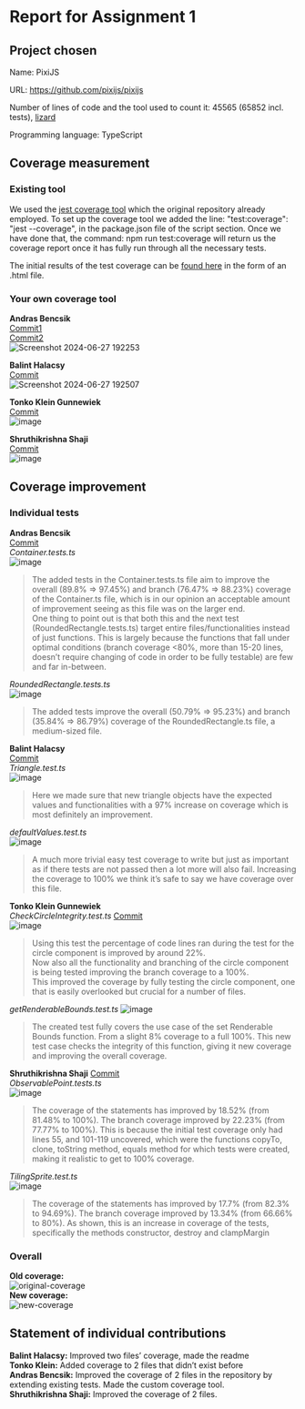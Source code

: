 # Report for Assignment 1

## Project chosen

Name: PixiJS

URL: https://github.com/pixijs/pixijs

Number of lines of code and the tool used to count it: 45565 (65852 incl. tests), [lizard](https://github.com/terryyin/lizard)

Programming language: TypeScript  

## Coverage measurement

### Existing tool

We used the [jest coverage tool](https://jestjs.io/) which the original repository already employed. To set up the coverage tool we added the line: "test:coverage": "jest --coverage", in the package.json file of the script section. Once we have done that, the command: npm run test:coverage will return us the coverage report once it has fully run through all the necessary tests.

The initial results of the test coverage can be [found here](https://drive.google.com/file/d/1RcKVXa2hEKIxCyP6-7GUb2DBJy7wAxGy/view?usp=drive_link) in the form of an .html file.

### Your own coverage tool

**Andras Bencsik**  
[Commit1](https://github.com/pixijs/pixijs/commit/381d45e5d1d0291945fe0982ad3be85432eb5e99#diff-5c6b5a2eb6a2a64dafe9209f32bb1eb5827009e9e9f9d65585586af2baf700f0)  
[Commit2](https://github.com/pixijs/pixijs/commit/381d45e5d1d0291945fe0982ad3be85432eb5e99#diff-5c6b5a2eb6a2a64dafe9209f32bb1eb5827009e9e9f9d65585586af2baf700f0)  
![Screenshot 2024-06-27 192253](https://github.com/andrasBencsik/pixijs/assets/122271111/547752ed-f8a0-4326-973b-583c3d2e6828)  

**Balint Halacsy**  
[Commit](https://github.com/pixijs/pixijs/commit/c860c92656ecb31d8cdac2c71911054137909615)  
![Screenshot 2024-06-27 192507](https://github.com/andrasBencsik/pixijs/assets/122271111/f1056ddb-6474-4311-93bd-b74c0059c2dc)  

**Tonko Klein Gunnewiek**  
[Commit](https://github.com/andrasBencsik/pixijs/commit/0fdeef7d97da069b905f3a3a8e3fe0daf01d284d)  
![image](https://github.com/andrasBencsik/pixijs/assets/122271111/60dfe86b-58f7-4a43-9da0-3c5c5effc86a)  

**Shruthikrishna Shaji**  
[Commit](https://github.com/Tonkokg/Sep-calculator/actions/runs/9699748585)  
![image](https://github.com/andrasBencsik/pixijs/assets/122271111/ffd30021-8e52-453d-9e0b-ddb5f8ef1191)  

## Coverage improvement

### Individual tests

**Andras Bencsik**  
[Commit](https://github.com/andrasBencsik/pixijs/commit/45ede05420288a703f762b8d5679cc941930e19d)  
_Container.tests.ts_  
![image](https://github.com/andrasBencsik/pixijs/assets/122271111/88a4ddbd-ecd2-4a5b-9614-e5b7c51e796d)  
>The added tests in the Container.tests.ts file aim to improve the overall (89.8% => 97.45%) and branch (76.47% => 88.23%) coverage of the Container.ts file, which is in our opinion an acceptable amount of improvement seeing as this file was on the larger end.  
>One thing to point out is that both this and the next test (RoundedRectangle.tests.ts) target entire files/functionalities instead of just functions. This is largely because the functions that fall under optimal conditions (branch coverage <80%, more than 15-20 lines, doesn’t require changing of code in order to be fully testable) are few and far in-between.  

_RoundedRectangle.tests.ts_  
![image](https://github.com/andrasBencsik/pixijs/assets/122271111/499d2d1b-a49b-432c-b30a-37c8ad4af1f2)  
>The added tests improve the overall (50.79% => 95.23%) and branch (35.84% => 86.79%) coverage of the RoundedRectangle.ts file, a medium-sized file.

**Balint Halacsy**  
[Commit](https://github.com/pixijs/pixijs/commit/e5961980372f99a913f7c53c3ae45d5b4f664953)  
_Triangle.test.ts_  
![image](https://github.com/andrasBencsik/pixijs/assets/122271111/0e5a584b-2842-4969-ae48-b1f4d6fa87e9)  
>Here we made sure that new triangle objects have the expected values and functionalities with a 97% increase on coverage which is most definitely an improvement.

_defaultValues.test.ts_  
![image](https://github.com/andrasBencsik/pixijs/assets/122271111/3e0149c6-2836-4d44-b7d7-9f257e125854)  
>A much more trivial easy test coverage to write but just as important as if there tests are not passed then a lot more will also fail. Increasing the coverage to 100% we think it’s safe to say we have coverage over this file.

**Tonko Klein Gunnewiek**  
_CheckCircleIntegrity.test.ts_  [
Commit](https://github.com/pixijs/pixijs/compare/dev...andrasBencsik:pixijs:dev-Tonko)  
![image](https://github.com/andrasBencsik/pixijs/assets/122271111/c078d172-a729-42be-b2fe-7399bd415df5)  
>Using this test the percentage of code lines ran during the test for the circle component is improved by around 22%.  
>Now also all the functionality and branching of the circle component is being tested improving the branch coverage to a 100%.  
>This improved the coverage by fully testing the circle component, one that is easily overlooked but crucial for a number of files.
  
_getRenderableBounds.test.ts_
![image](https://github.com/andrasBencsik/pixijs/assets/122271111/344cae54-62c0-4c26-b383-37c3003166c6)  
>The created test fully covers the use case of the set Renderable Bounds function. From a slight 8% coverage to a full 100%.
>This new test case checks the integrity of this function, giving it new coverage and improving the overall coverage.  

**Shruthikrishna Shaji**
[Commit](https://github.com/andrasBencsik/pixijs/commit/6696e48a29f55ed3bccd7a48dadaba26ce43587d)  
_ObservablePoint.tests.ts_  
![image](https://github.com/andrasBencsik/pixijs/assets/122271111/ef1bfa64-cb96-476e-966f-f375929790f8)
>The coverage of the statements has improved by 18.52% (from 81.48% to 100%). The branch coverage improved by 22.23% (from 77.77% to 100%). This is because the initial test coverage only had lines 55, and 101-119 uncovered, which were the functions copyTo, clone, toString method, equals method for which tests were created, making it realistic to get to 100% coverage.

_TilingSprite.test.ts_  
![image](https://github.com/andrasBencsik/pixijs/assets/122271111/0ad1515f-ef2f-421f-a2c1-da6584a26323)  
>The coverage of the statements has improved by 17.7% (from 82.3% to 94.69%). The branch coverage improved by 13.34% (from 66.66% to 80%). As shown, this is an increase in coverage of the tests, specifically the methods constructor, destroy and clampMargin  




### Overall
**Old coverage:**  
![original-coverage](https://github.com/andrasBencsik/pixijs/assets/122271111/82824dd9-ce9e-4a6a-8a75-5d9a6be39dea)  
**New coverage:**  
![new-coverage](https://github.com/andrasBencsik/pixijs/assets/122271111/33fe62bb-9eda-41df-a186-1098023bd3b0)  


## Statement of individual contributions
**Balint Halacsy:** Improved two files’ coverage, made the readme  
**Tonko Klein:** Added coverage to 2 files that didn’t exist before  
**Andras Bencsik:** Improved the coverage of 2 files in the repository by extending existing tests. Made the custom coverage tool.  
**Shruthikrishna Shaji:** Improved the coverage of 2 files.  
